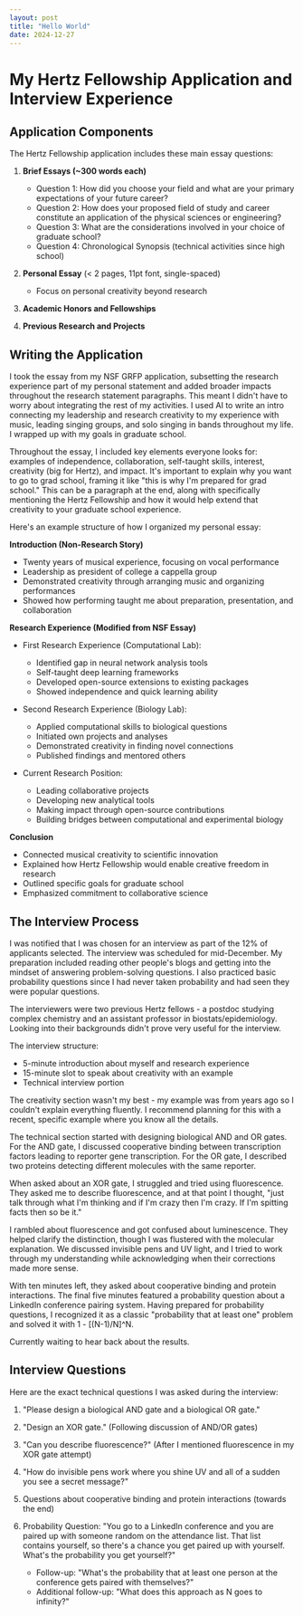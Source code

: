 ```yaml
---
layout: post
title: "Hello World"
date: 2024-12-27
---
```


# My Hertz Fellowship Application and Interview Experience

## Application Components

The Hertz Fellowship application includes these main essay questions:

1. **Brief Essays (~300 words each)**
   - Question 1: How did you choose your field and what are your primary expectations of your future career?
   - Question 2: How does your proposed field of study and career constitute an application of the physical sciences or engineering?
   - Question 3: What are the considerations involved in your choice of graduate school?
   - Question 4: Chronological Synopsis (technical activities since high school)

2. **Personal Essay** (< 2 pages, 11pt font, single-spaced)
   - Focus on personal creativity beyond research

3. **Academic Honors and Fellowships**

4. **Previous Research and Projects**

## Writing the Application

I took the essay from my NSF GRFP application, subsetting the research experience part of my personal statement and added broader impacts throughout the research statement paragraphs. This meant I didn't have to worry about integrating the rest of my activities. I used AI to write an intro connecting my leadership and research creativity to my experience with music, leading singing groups, and solo singing in bands throughout my life. I wrapped up with my goals in graduate school.

Throughout the essay, I included key elements everyone looks for: examples of independence, collaboration, self-taught skills, interest, creativity (big for Hertz), and impact. It's important to explain why you want to go to grad school, framing it like "this is why I'm prepared for grad school." This can be a paragraph at the end, along with specifically mentioning the Hertz Fellowship and how it would help extend that creativity to your graduate school experience.

Here's an example structure of how I organized my personal essay:

**Introduction (Non-Research Story)**
- Twenty years of musical experience, focusing on vocal performance
- Leadership as president of college a cappella group
- Demonstrated creativity through arranging music and organizing performances
- Showed how performing taught me about preparation, presentation, and collaboration

**Research Experience (Modified from NSF Essay)**
- First Research Experience (Computational Lab):
  * Identified gap in neural network analysis tools
  * Self-taught deep learning frameworks
  * Developed open-source extensions to existing packages
  * Showed independence and quick learning ability

- Second Research Experience (Biology Lab):
  * Applied computational skills to biological questions
  * Initiated own projects and analyses
  * Demonstrated creativity in finding novel connections
  * Published findings and mentored others

- Current Research Position:
  * Leading collaborative projects
  * Developing new analytical tools
  * Making impact through open-source contributions
  * Building bridges between computational and experimental biology

**Conclusion**
- Connected musical creativity to scientific innovation
- Explained how Hertz Fellowship would enable creative freedom in research
- Outlined specific goals for graduate school
- Emphasized commitment to collaborative science

## The Interview Process

I was notified that I was chosen for an interview as part of the 12% of applicants selected. The interview was scheduled for mid-December. My preparation included reading other people's blogs and getting into the mindset of answering problem-solving questions. I also practiced basic probability questions since I had never taken probability and had seen they were popular questions.

The interviewers were two previous Hertz fellows - a postdoc studying complex chemistry and an assistant professor in biostats/epidemiology. Looking into their backgrounds didn't prove very useful for the interview.

The interview structure:
- 5-minute introduction about myself and research experience
- 15-minute slot to speak about creativity with an example
- Technical interview portion

The creativity section wasn't my best - my example was from years ago so I couldn't explain everything fluently. I recommend planning for this with a recent, specific example where you know all the details.

The technical section started with designing biological AND and OR gates. For the AND gate, I discussed cooperative binding between transcription factors leading to reporter gene transcription. For the OR gate, I described two proteins detecting different molecules with the same reporter.

When asked about an XOR gate, I struggled and tried using fluorescence. They asked me to describe fluorescence, and at that point I thought, "just talk through what I'm thinking and if I'm crazy then I'm crazy. If I'm spitting facts then so be it."

I rambled about fluorescence and got confused about luminescence. They helped clarify the distinction, though I was flustered with the molecular explanation. We discussed invisible pens and UV light, and I tried to work through my understanding while acknowledging when their corrections made more sense.

With ten minutes left, they asked about cooperative binding and protein interactions. The final five minutes featured a probability question about a LinkedIn conference pairing system. Having prepared for probability questions, I recognized it as a classic "probability that at least one" problem and solved it with 1 - [(N-1)/N]^N.

Currently waiting to hear back about the results.

## Interview Questions

Here are the exact technical questions I was asked during the interview:

1. "Please design a biological AND gate and a biological OR gate."

2. "Design an XOR gate." (Following discussion of AND/OR gates)

3. "Can you describe fluorescence?" (After I mentioned fluorescence in my XOR gate attempt)

4. "How do invisible pens work where you shine UV and all of a sudden you see a secret message?"

5. Questions about cooperative binding and protein interactions (towards the end)

6. Probability Question: "You go to a LinkedIn conference and you are paired up with someone random on the attendance list. That list contains yourself, so there's a chance you get paired up with yourself. What's the probability you get yourself?"
   - Follow-up: "What's the probability that at least one person at the conference gets paired with themselves?"
   - Additional follow-up: "What does this approach as N goes to infinity?"
